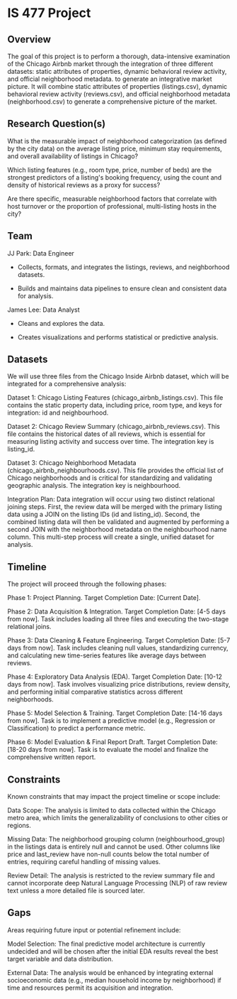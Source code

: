 # IS 477 Project
## Overview
The goal of this project is to perform a thorough, data-intensive examination of the Chicago Airbnb market through the integration of three different datasets: static attributes of properties, dynamic behavioral review activity, and official neighborhood metadata. to generate an integrative market picture. It will combine static attributes of properties (listings.csv), dynamic behavioral review activity (reviews.csv), and official neighborhood metadata (neighborhood.csv) to generate a comprehensive picture of the market.

## Research Question(s)
What is the measurable impact of neighborhood categorization (as defined by the city data) on the average listing price, minimum stay requirements, and overall availability of listings in Chicago?

Which listing features (e.g., room type, price, number of beds) are the strongest predictors of a listing's booking frequency, using the count and density of historical reviews as a proxy for success?

Are there specific, measurable neighborhood factors that correlate with host turnover or the proportion of professional, multi-listing hosts in the city?

## Team
JJ Park: Data Engineer

- Collects, formats, and integrates the listings, reviews, and neighborhood datasets.

- Builds and maintains data pipelines to ensure clean and consistent data for analysis.

James Lee: Data Analyst

- Cleans and explores the data.

- Creates visualizations and performs statistical or predictive analysis.

## Datasets
We will use three files from the Chicago Inside Airbnb dataset, which will be integrated for a comprehensive analysis:

Dataset 1: Chicago Listing Features (chicago_airbnb_listings.csv). This file contains the static property data, including price, room type, and keys for integration: id and neighbourhood.

Dataset 2: Chicago Review Summary (chicago_airbnb_reviews.csv). This file contains the historical dates of all reviews, which is essential for measuring listing activity and success over time. The integration key is listing_id.

Dataset 3: Chicago Neighborhood Metadata (chicago_airbnb_neighbourhoods.csv). This file provides the official list of Chicago neighborhoods and is critical for standardizing and validating geographic analysis. The integration key is neighbourhood.

Integration Plan: Data integration will occur using two distinct relational joining steps. First, the review data will be merged with the primary listing data using a JOIN on the listing IDs (id and listing_id). Second, the combined listing data will then be validated and augmented by performing a second JOIN with the neighborhood metadata on the neighbourhood name column. This multi-step process will create a single, unified dataset for analysis.

## Timeline
The project will proceed through the following phases:

Phase 1: Project Planning. Target Completion Date: [Current Date].

Phase 2: Data Acquisition & Integration. Target Completion Date: [4-5 days from now]. Task includes loading all three files and executing the two-stage relational joins.

Phase 3: Data Cleaning & Feature Engineering. Target Completion Date: [5-7 days from now]. Task includes cleaning null values, standardizing currency, and calculating new time-series features like average days between reviews.

Phase 4: Exploratory Data Analysis (EDA). Target Completion Date: [10-12 days from now]. Task involves visualizing price distributions, review density, and performing initial comparative statistics across different neighborhoods.

Phase 5: Model Selection & Training. Target Completion Date: [14-16 days from now]. Task is to implement a predictive model (e.g., Regression or Classification) to predict a performance metric.

Phase 6: Model Evaluation & Final Report Draft. Target Completion Date: [18-20 days from now]. Task is to evaluate the model and finalize the comprehensive written report.

## Constraints
Known constraints that may impact the project timeline or scope include:

Data Scope: The analysis is limited to data collected within the Chicago metro area, which limits the generalizability of conclusions to other cities or regions.

Missing Data: The neighborhood grouping column (neighbourhood_group) in the listings data is entirely null and cannot be used. Other columns like price and last_review have non-null counts below the total number of entries, requiring careful handling of missing values.

Review Detail: The analysis is restricted to the review summary file and cannot incorporate deep Natural Language Processing (NLP) of raw review text unless a more detailed file is sourced later.

## Gaps
Areas requiring future input or potential refinement include:

Model Selection: The final predictive model architecture is currently undecided and will be chosen after the initial EDA results reveal the best target variable and data distribution.

External Data: The analysis would be enhanced by integrating external socioeconomic data (e.g., median household income by neighborhood) if time and resources permit its acquisition and integration.

